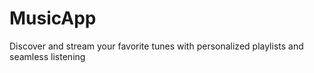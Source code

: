 # MusicApp
Discover and stream your favorite tunes with personalized playlists and seamless listening
